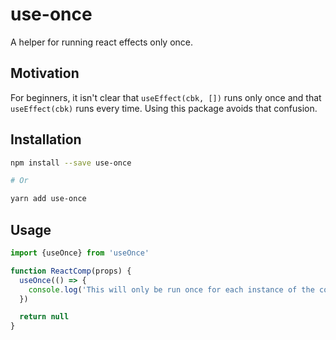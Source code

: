 # use-once
A helper for running react effects only once.

## Motivation
For beginners, it isn't clear that `useEffect(cbk, [])` runs only once and that `useEffect(cbk)` runs every time.
Using this package avoids that confusion.

## Installation
```bash
npm install --save use-once

# Or

yarn add use-once
```

## Usage
```js
import {useOnce} from 'useOnce'

function ReactComp(props) {
  useOnce(() => {
    console.log('This will only be run once for each instance of the component, instead of after every update')
  })

  return null
}
```
